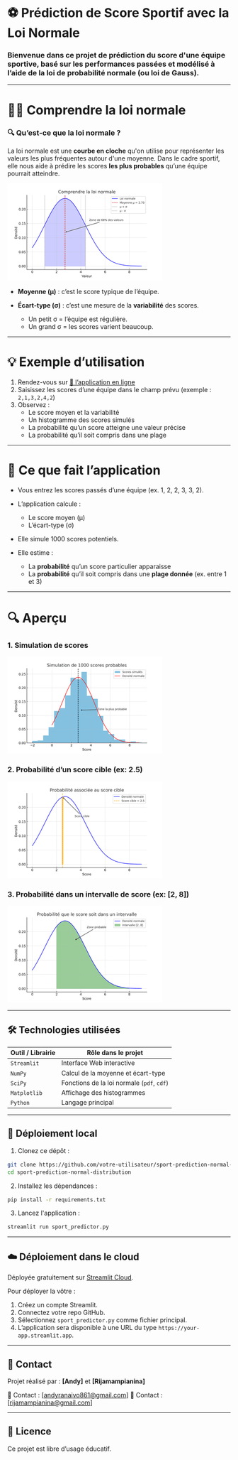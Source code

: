 # ⚽ Prédiction de Score Sportif avec la Loi Normale

### Bienvenue dans ce projet de prédiction du score d'une équipe sportive, basé sur **les performances passées** et modélisé à l’aide de la **loi de probabilité normale (ou loi de Gauss)**.

---

# 🧑‍🏫 Comprendre la loi normale

### 🔍 Qu’est-ce que la **loi normale** ?

La loi normale est une **courbe en cloche** qu'on utilise pour représenter les valeurs les plus fréquentes autour d'une moyenne. Dans le cadre sportif, elle nous aide à prédire les scores **les plus probables** qu’une équipe pourrait atteindre.

![Loi Normale](assets/gauss_curve.png)

- **Moyenne (μ)** : c’est le score typique de l’équipe.
- **Écart-type (σ)** : c’est une mesure de la **variabilité** des scores.

  - Un petit σ = l’équipe est régulière.
  - Un grand σ = les scores varient beaucoup.

---

# 💡 Exemple d’utilisation

1. Rendez-vous sur [🔗 l’application en ligne](https://sport-prediction.streamlit.app)
2. Saisissez les scores d’une équipe dans le champ prévu (exemple : `2,1,3,2,4,2`)
3. Observez :
   - Le score moyen et la variabilité
   - Un histogramme des scores simulés
   - La probabilité qu’un score atteigne une valeur précise
   - La probabilité qu’il soit compris dans une plage

---

# 🧠 Ce que fait l’application

- Vous entrez les scores passés d’une équipe (ex. 1, 2, 2, 3, 3, 2).
- L’application calcule :

  - Le score moyen (μ)
  - L’écart-type (σ)

- Elle simule 1000 scores potentiels.
- Elle estime :

  - La **probabilité** qu’un score particulier apparaisse
  - La **probabilité** qu’il soit compris dans une **plage donnée** (ex. entre 1 et 3)

---

# 🔍 Aperçu

### 1. Simulation de scores

![Simulation](assets/sim1.png)

### 2. Probabilité d’un score cible (ex: 2.5)

![Score cible](assets/score1.png)

### 3. Probabilité dans un intervalle de score (ex: [2, 8])

![Intervalle](assets/int1.png)

---

## 🛠️ Technologies utilisées

| Outil / Librairie | Rôle dans le projet                        |
| ----------------- | ------------------------------------------ |
| `Streamlit`       | Interface Web interactive                  |
| `NumPy`           | Calcul de la moyenne et écart-type         |
| `SciPy`           | Fonctions de la loi normale (`pdf`, `cdf`) |
| `Matplotlib`      | Affichage des histogrammes                 |
| `Python`          | Langage principal                          |

---

## 🚀 Déploiement local

1. Clonez ce dépôt :

```bash
git clone https://github.com/votre-utilisateur/sport-prediction-normal-distribution.git
cd sport-prediction-normal-distribution
```

2. Installez les dépendances :

```bash
pip install -r requirements.txt
```

3. Lancez l'application :

```bash
streamlit run sport_predictor.py
```

---

## ☁️ Déploiement dans le cloud

Déployée gratuitement sur [Streamlit Cloud](https://streamlit.io/cloud).

Pour déployer la vôtre :

1. Créez un compte Streamlit.
2. Connectez votre repo GitHub.
3. Sélectionnez `sport_predictor.py` comme fichier principal.
4. L’application sera disponible à une URL du type `https://your-app.streamlit.app`.

---

## 📧 Contact

Projet réalisé par : **[Andy]** et **[Rijamampianina]**

📩 Contact : \[[andyranaivo861@gmail.com](mailto:andyranaivo861@gmail.com)]
📩 Contact : \[[rijamampianina@gmail.com](mailto:rijamampianina@gmail.com)]

---

## 📄 Licence

Ce projet est libre d’usage éducatif.
